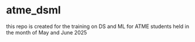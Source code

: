 # atme_dsml
this repo is created for the training on DS and ML for ATME students held in the month of May and June 2025
